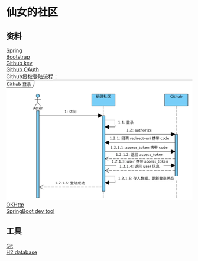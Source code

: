 仙女的社区  
====
资料  
---
[Spring](https://spring.io/guides/gs/serving-web-content/#initial)  
[Bootstrap](https://www.bootcss.com)  
[Github key](https://github.com/yubaobao7646/community/settings/keys)  
[Github OAuth](https://docs.github.com/en/developers/apps/building-oauth-apps)  
Github授权登陆流程：![img.png](img.png)  
[OKHttp](https://square.github.io/okhttp/)  
[SpringBoot dev tool](https://docs.spring.io/spring-boot/docs/2.0.0.RC1/reference/htmlsingle/#using-boot-devtools)

工具 
---
[Git](https://git-scm.com/downloads)  
[H2 database](http://www.h2database.com/html/main.html)
